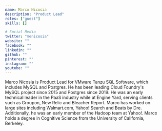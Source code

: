 ```yaml
---
name: Marco Nicosia
description: "Product Lead"
roles: ["guest"]
skills: []

# Social Media
twitter: "menicosia"
website: ""
facebook: ""
linkedin: ""
github: ""
pinterest: ""
instagram: ""
youtube: ""
---
```


Marco Nicosia is Product Lead for VMware Tanzu SQL Software, which includes MySQL and Postgres. He has been leading Cloud Foundry's MySQL project since 2015 and Postgres since 2019. He was an early technical leader in the PaaS industry while at Engine Yard, serving clients such as Groupon, New Relic and Bleacher Report. Marco has worked on large sites including Walmart.com, Yahoo! Search and Beats by Dre. Additionally, he was an early member of the Hadoop team at Yahoo!. Marco holds a degree in Cognitive Science from the University of California, Berkeley.


<!--more-->
